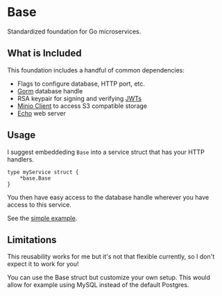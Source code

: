 # Base

Standardized foundation for Go microservices.

## What is Included

This foundation includes a handful of common dependencies:

 * Flags to configure database, HTTP port, etc.
 * [Gorm](http://gorm.io) database handle
 * RSA keypair for signing and verifying [JWTs](https://jwt.io)
 * [Minio Client](https://github.com/minio/minio-go) to access S3 compatible storage
 * [Echo](https://echo.labstack.com) web server

## Usage

I suggest embeddeding `Base` into a service struct that has your HTTP handlers.

```
type myService struct {
	*base.Base
}
```

You then have easy access to the database handle wherever you have access to this service.

See the [simple example](./examples/simple).

## Limitations

This reusability works for me but it's not that flexible currently, so I don't expect it to work for you!

You can use the Base struct but customize your own setup. This would allow for example using MySQL instead of
the default Postgres.
